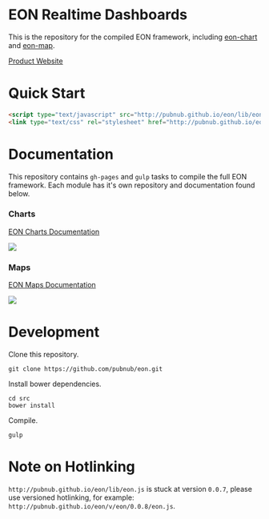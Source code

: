 # EON Realtime Dashboards

This is the repository for the compiled EON framework, including [eon-chart](https://github.com/pubnub/eon-chart) and [eon-map](https://github.com/pubnub/eon-map).

[Product Website](http://pubnub.com/developers/eon/)

# Quick Start

```html
<script type="text/javascript" src="http://pubnub.github.io/eon/lib/eon.js"></script>
<link type="text/css" rel="stylesheet" href="http://pubnub.github.io/eon/lib/eon.css" />
```

# Documentation

This repository contains ```gh-pages``` and ```gulp``` tasks to compile the full EON framework. Each module has it's own repository and documentation found below.

### Charts

<a href="https://github.com/pubnub/eon-chart">

EON Charts Documentation

<img src="http://i.imgur.com/IPGPKYO.gif"/>
</a>

### Maps

<a href="https://github.com/pubnub/eon-map">

EON Maps Documentation

<img src="http://i.imgur.com/8am5hZ9.gif"/>
</a>

# Development

Clone this repository.

```
git clone https://github.com/pubnub/eon.git
```

Install bower dependencies.

```
cd src
bower install
```

Compile.

```
gulp
```

# Note on Hotlinking

```http://pubnub.github.io/eon/lib/eon.js``` is stuck at version ```0.0.7```, please use versioned hotlinking, for example: ```http://pubnub.github.io/eon/v/eon/0.0.8/eon.js```.
